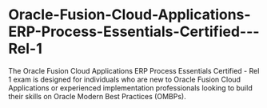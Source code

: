 # Oracle-Fusion-Cloud-Applications-ERP-Process-Essentials-Certified---Rel-1
The Oracle Fusion Cloud Applications ERP Process Essentials Certified - Rel 1 exam is designed for individuals who are new to Oracle Fusion Cloud Applications or experienced implementation professionals looking to build their skills on Oracle Modern Best Practices (OMBPs).
